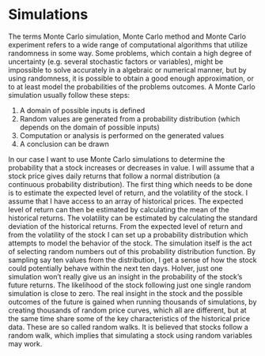 # Simulations

The terms Monte Carlo simulation, Monte Carlo method and Monte Carlo experiment refers to a wide range of computational algorithms that utilize randomness in some way. Some problems, which contain a high degree of uncertainty (e.g. several stochastic factors or variables), might be impossible to solve accurately in a algebraic or numerical manner, but by using randomness, it is possible to obtain a good enough approximation, or to at least model the probabilities of the problems outcomes. A Monte Carlo simulation usually follow these steps: 
1. A domain of possible inputs is defined 
2. Random values are generated from a probability distribution (which depends on the domain of possible inputs) 
3. Computation or analysis is performed on the generated values 
4. A conclusion can be drawn


In our case I want to use Monte Carlo simulations to determine the probability that a stock increases or decreases in value. I will assume that a stock price gives daily returns that follow a normal distribution (a continuous probability distribution). The first thing which needs to be done is to estimate the expected level of return, and the volatility of the stock. I assume that I have access to an array of historical prices. The expected level of return can then be estimated by calculating the mean of the historical returns. The volatility can be estimated by calculating the standard deviation of the historical returns. From the expected level of return and from the volatility of the stock I can set up a probability distribution which attempts to model the behavior of the stock. The simulation itself is the act of selecting random numbers out of this probability distribution function. By sampling say ten values from the distribution, I get a sense of how the stock could potentially behave within the next ten days. HoIver, just one simulation won’t really give us an insight in the probability of the stock’s future returns. The likelihood of the stock following just one single random simulation is close to zero. The real insight in the stock and the possible outcomes of the future is gained when running thousands of simulations, by creating thousands of random price curves, which all are different, but at the same time share some of the key characteristics of the historical price data. These are so called random walks. It is believed that stocks follow a random walk, which implies that simulating a stock using random variables may work.
